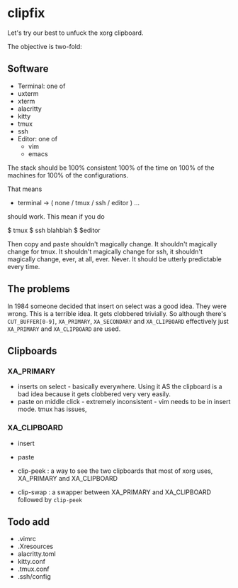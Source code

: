# clipfix

Let's try our best to unfuck the xorg clipboard.

The objective is two-fold:
## Software

 * Terminal: one of 
  * uxterm
  * xterm
  * alacritty
  * kitty
 * tmux
 * ssh
 * Editor: one of
   * vim
   * emacs

The stack should be 100% consistent 100% of the time on 100% of the machines for 100% of the configurations.

That means

 * terminal -> ( none / tmux / ssh / editor ) ...

should work. This mean if you do

   $ tmux
   $ ssh blahblah
   $ $editor

Then copy and paste shouldn't magically change. It shouldn't magically change for tmux. It shouldn't magically change for ssh, it shouldn't magically change, ever, at all, ever. Never. 
It should be utterly predictable every time.

## The problems

In 1984 someone decided that insert on select was a good idea. They were wrong. This is a terrible idea. It gets clobbered trivially. So although there's `CUT_BUFFER[0-9]`, `XA_PRIMARY`, `XA_SECONDARY` and `XA_CLIPBOARD` effectively just `XA_PRIMARY` and `XA_CLIPBOARD` are used.

## Clipboards
 
### XA_PRIMARY
 * inserts on select - basically everywhere. Using it AS the clipboard is a bad idea because it gets clobbered very very easily. 
 * paste on middle click - extremely inconsistent - vim needs to be in insert mode. tmux has issues, 

### XA_CLIPBOARD
 * insert
 * paste


* clip-peek : a way to see the two clipboards that most of xorg uses, XA_PRIMARY and XA_CLIPBOARD
* clip-swap : a swapper between XA_PRIMARY and XA_CLIPBOARD followed by `clip-peek`


## Todo add

 * .vimrc
 * .Xresources
 * alacritty.toml
 * kitty.conf
 * .tmux.conf
 * .ssh/config

